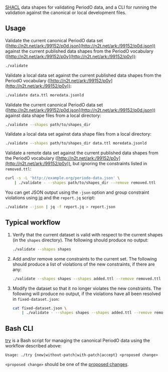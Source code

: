 [SHACL](https://www.w3.org/TR/shacl/) data shapes for validating PeriodO data, and a CLI for running the validation against the canonical or local development files.

## Usage

Validate the current canonical PeriodO data set ([http://n2t.net/ark:/99152/p0d.json](http://n2t.net/ark:/99152/p0d.json)) against the current published data shapes from the PeriodO vocabulary ([http://n2t.net/ark:/99152/p0v](http://n2t.net/ark:/99152/p0v)):
```sh
./validate
```

Validate a local data set against the current published data shapes from the PeriodO vocabulary ([http://n2t.net/ark:/99152/p0v](http://n2t.net/ark:/99152/p0v)):
```sh
./validate data.ttl moredata.jsonld
```

Validate the current canonical PeriodO data set ([http://n2t.net/ark:/99152/p0d.json](http://n2t.net/ark:/99152/p0d.json)) against data shape files from a local directory:
```sh
./validate --shapes path/to/shapes_dir
```

Validate a local data set against data shape files from a local directory:
```sh
./validate --shapes path/to/shapes_dir data.ttl moredata.jsonld
```

Validate a remote data set against the current published data shapes from the PeriodO vocabulary ([http://n2t.net/ark:/99152/p0v](http://n2t.net/ark:/99152/p0v)), but ignoring the constraints listed in `removed.ttl`:
```sh
curl -s -L 'http://example.org/periodo-data.json' \
    | ./validate - --shapes path/to/shapes_dir --remove removed.ttl
```

You can get JSON output using the `-json` option and group constraint violations using [jq](https://stedolan.github.io/jq/) and the `report.jq` script:
```sh
./validate --json | jq -f report.jq > report.json
```

## Typical workflow

1. Verify that the current dataset is valid with respect to the
   current shapes (in the `shapes` directory). The following should
   produce no output:
   ```sh
   ./validate --shapes shapes
   ```
1. Add and/or remove some constraints to the current set. The
   following should produce a list of violations of the new
   constraints, if there are any:
   ```sh
   ./validate --shapes shapes --shapes added.ttl --remove removed.ttl
   ```
1. Modify the dataset so that it no longer violates the new
   constraints. The following will produce no output, if the
   violations have all been resolved in `fixed-dataset.json`:
   ```sh
   cat fixed-dataset.json \
       | ./validate - --shapes shapes --shapes added.ttl --remove removed.ttl
   ```

## Bash CLI

[try](try) is a Bash script for managing the canonical PeriodO data
using the workflow described above:
```
Usage: ./try {new|without-patch|with-patch|accept} <proposed change>
```
`<proposed change>` should be one of the [proposed changes](changes/proposed).
